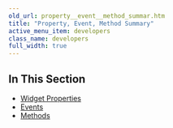 ```yaml
---
old_url: property__event__method_summar.htm
title: "Property, Event, Method Summary"
active_menu_item: developers
class_name: developers
full_width: true
---
```



## In This Section

 - [Widget Properties](/developers/documentation/product-guide/advanced-important-widgets/google-v3-maps-widget/property-event-method-summary/widget-properties)
 - [Events](/developers/documentation/product-guide/advanced-important-widgets/google-v3-maps-widget/property-event-method-summary/gmapevents)
 - [Methods](/developers/documentation/product-guide/advanced-important-widgets/google-v3-maps-widget/property-event-method-summary/methods)
